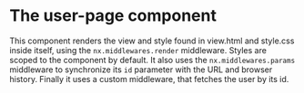 # The user-page component

This component renders the view and style found in view.html and style.css inside itself,
using the `nx.middlewares.render` middleware. Styles are scoped to the component by default.
It also uses the `nx.middlewares.params` middleware to synchronize its `id` parameter with
the URL and browser history.
Finally it uses a custom middleware, that fetches the user by its id.
